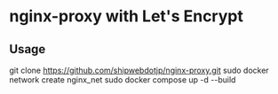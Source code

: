 # nginx-proxy with Let's Encrypt
## Usage
git clone https://github.com/shipwebdotjp/nginx-proxy.git
sudo docker network create nginx_net
sudo docker compose up -d --build